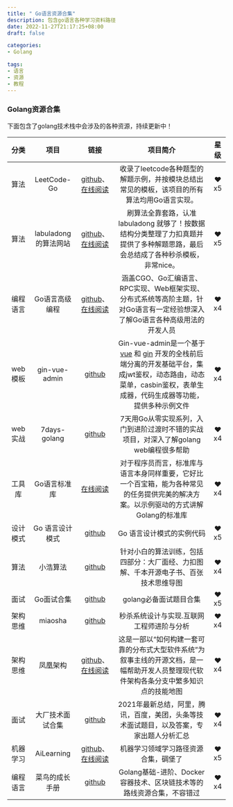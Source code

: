 ```yaml
---
title: " Go语言资源合集"
description: 包含go语言各种学习资料路径
date: 2022-11-27T21:17:25+08:00
draft: false

categories:
- Golang

tags:
- 语言
- 资源
- 教程
---
```


### Golang资源合集
下面包含了golang技术栈中会涉及的各种资源，持续更新中！

|   分类 |         项目          |                             链接                             |                           项目简介                           | 星级 |
| :------: | :-------------------: | :----------------------------------------------------------: | :----------------------------------------------------------: | :------: |
|   算法   |      LeetCode-Go      | [github](https://github.com/halfrost/LeetCode-Go)、[在线阅读](https://books.halfrost.com/leetcode/) | 收录了leetcode各种题型的解题示例，并按模块总结出常见的模板，该项目的所有算法均用Go语言实现。 |   ❤x5    |
|   算法   | labuladong 的算法网站 | [github](https://github.com/labuladong/fucking-algorithm)、[在线阅读](https://labuladong.github.io/algo/) | 刷算法全靠套路，认准 labuladong 就够了！按数据结构分类整理了力扣真题并提供了多种解题思路，最后会总结成了各种秒杀模板，非常nice。 |   ❤x5    |
| 编程语言 |    Go语言高级编程     | [github](https://github.com/chai2010/advanced-go-programming-book)、[在线阅读](https://chai2010.cn/advanced-go-programming-book/) | 涵盖CGO、Go汇编语言、RPC实现、Web框架实现、分布式系统等高阶主题，针对Go语言有一定经验想深入了解Go语言各种高级用法的开发人员 |   ❤x4    |
| web模板  |     gin-vue-admin     |  [github](https://github.com/flipped-aurora/gin-vue-admin)   | Gin-vue-admin是一个基于 [vue](https://vuejs.org/) 和 [gin](https://gin-gonic.com/) 开发的全栈前后端分离的开发基础平台，集成jwt鉴权，动态路由，动态菜单，casbin鉴权，表单生成器，代码生成器等功能，提供多种示例文件 |   ❤x4    |
| web实战  |     7days-golang      |      [github](https://github.com/geektutu/7days-golang)      | 7天用Go从零实现系列，入门到进阶过渡时不错的实战项目，对深入了解golang web编程很多帮助 |   ❤x4    |
|  工具库  |     Go语言标准库      | [在线阅读](http://books.studygolang.com/The-Golang-Standard-Library-by-Example/) | 对于程序员而言，标准库与语言本身同样重要，它好比一个百宝箱，能为各种常见的任务提供完美的解决方案。以示例驱动的方式讲解Golang的标准库 |   ❤x4    |
| 设计模式 |    Go 语言设计模式    |  [github](https://github.com/senghoo/golang-design-pattern)  |                  Go 语言设计模式的实例代码                   |   ❤x5    |
|   算法   |       小浩算法        |     [github](https://github.com/geekxh/hello-algorithm)      | 针对小白的算法训练，包括四部分：大厂面经、力扣图解、千本开源电子书、百张技术思维导图 |   ❤x4    |
|   面试   |      Go面试合集       |     [github](https://github.com/lifei6671/interview-go)      |                    golang必备面试题目合集                    |   ❤x5    |
| 架构思维 |        miaosha        |       [github](https://github.com/qiurunze123/miaosha)       |          秒杀系统设计与实现.互联网工程师进阶与分析           |   ❤x4    |
| 架构思维 |       凤凰架构        | [github](https://github.com/fenixsoft/awesome-fenix)、[在线阅读](https://icyfenix.cn/) | 这是一部以“如何构建一套可靠的分布式大型软件系统”为叙事主线的开源文档，是一幅帮助开发人员整理现代软件架构各条分支中繁多知识点的技能地图 |   ❤x4    |
|   面试   |   大厂技术面试合集    | [github](https://github.com/0voice/interview_internal_reference) | 2021年最新总结，阿里，腾讯，百度，美团，头条等技术面试题目，以及答案，专家出题人分析汇总 |   ❤x4    |
| 机器学习 |      AiLearning       | [github](https://github.com/apachecn/AiLearning)、[在线阅读](https://ailearning.apachecn.org/#/) |             机器学习领域学习路径资源合集，碉堡了             |   ❤x5    |
| 编程语言 |    菜鸟的成长手册     |  [github](https://github.com/cubxxw/cs-awesome-Block_Chain)  | Golang基础-进阶、Docker容器技术、区块链技术等的路线资源合集，不容错过 |   ❤x4    |           